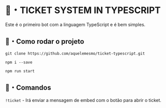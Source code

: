 # 🤖・TICKET SYSTEM IN TYPESCRIPT

Este é o primeiro bot com a linguagem TypeScript e é bem simples.

## 🔄・Como rodar o projeto

```git clone https://github.com/aquelemesmo/ticket-typescript.git```

```npm i --save```

```npm run start```

## 🔧・Comandos

```!ticket``` - Irá enviar a mensagem de embed com o botão para abrir o ticket.
